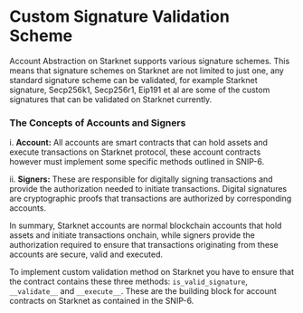 # Custom Signature Validation Scheme

Account Abstraction on Starknet supports various signature schemes. This means that signature schemes on Starknet are not limited to just one, any standard signature scheme can be validated, for example Starknet signature, Secp256k1, Secp256r1, Eip191 et al are some of the custom signatures that can be validated on Starknet currently. 

### The Concepts of Accounts and Signers

i. **Account:** All accounts are smart contracts that can hold assets and execute transactions on Starknet protocol, these account contracts however must implement some specific methods outlined in SNIP-6.

ii. **Signers:** These are responsible for digitally signing transactions and provide the authorization needed to initiate transactions. 
Digital signatures are cryptographic proofs that transactions are authorized by corresponding accounts.

In summary, Starknet accounts are normal blockchain accounts that hold assets and initiate transactions onchain, while signers provide the authorization required to ensure that transactions originating from these accounts are secure, valid and executed.

To implement custom validation method on Starknet you have to ensure that the contract contains these three methods: `is_valid_signature`, `__validate__` and `__execute__`. These are the building block for account contracts on Starknet as contained in the SNIP-6.



